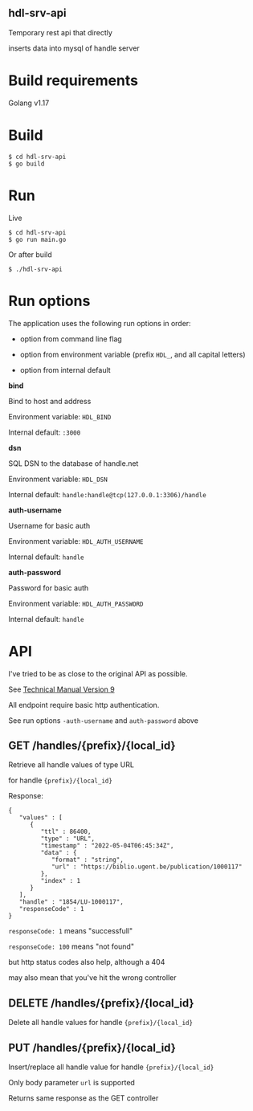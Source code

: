 hdl-srv-api
-----------

Temporary rest api that directly

inserts data into mysql of handle server

# Build requirements

Golang v1.17

# Build

```
$ cd hdl-srv-api
$ go build
```

# Run

Live

```
$ cd hdl-srv-api
$ go run main.go
```

Or after build

```
$ ./hdl-srv-api
```

# Run options

The application uses the following run options in order:

* option from command line flag

* option from environment variable (prefix `HDL_`, and all capital letters)

* option from internal default

**bind**

  Bind to host and address

  Environment variable: `HDL_BIND`

  Internal default: `:3000`

**dsn**

  SQL DSN to the database of handle.net

  Environment variable: `HDL_DSN`

  Internal default: `handle:handle@tcp(127.0.0.1:3306)/handle`

**auth-username**

  Username for basic auth

  Environment variable: `HDL_AUTH_USERNAME`

  Internal default: `handle`

**auth-password**

  Password for basic auth

  Environment variable: `HDL_AUTH_PASSWORD`

  Internal default: `handle`

# API

I've tried to be as close to the original API as possible.

See [Technical Manual Version 9](http://www.handle.net/tech_manual/HN_Tech_Manual_9.pdf)

All endpoint require basic http authentication.

See run options `-auth-username` and `auth-password` above

## GET /handles/{prefix}/{local_id}

Retrieve all handle values of type URL

for handle `{prefix}/{local_id}`

Response:

```
{
   "values" : [
      {
         "ttl" : 86400,
         "type" : "URL",
         "timestamp" : "2022-05-04T06:45:34Z",
         "data" : {
            "format" : "string",
            "url" : "https://biblio.ugent.be/publication/1000117"
         },
         "index" : 1
      }
   ],
   "handle" : "1854/LU-1000117",
   "responseCode" : 1
}
```

`responseCode: 1` means "successfull"

`responseCode: 100` means "not found"

but http status codes also help, although a 404

may also mean that you've hit the wrong controller

## DELETE /handles/{prefix}/{local_id}

Delete all handle values for handle `{prefix}/{local_id}`

## PUT /handles/{prefix}/{local_id}

Insert/replace all handle value for handle `{prefix}/{local_id}`

Only body parameter `url` is supported

Returns same response as the GET controller
